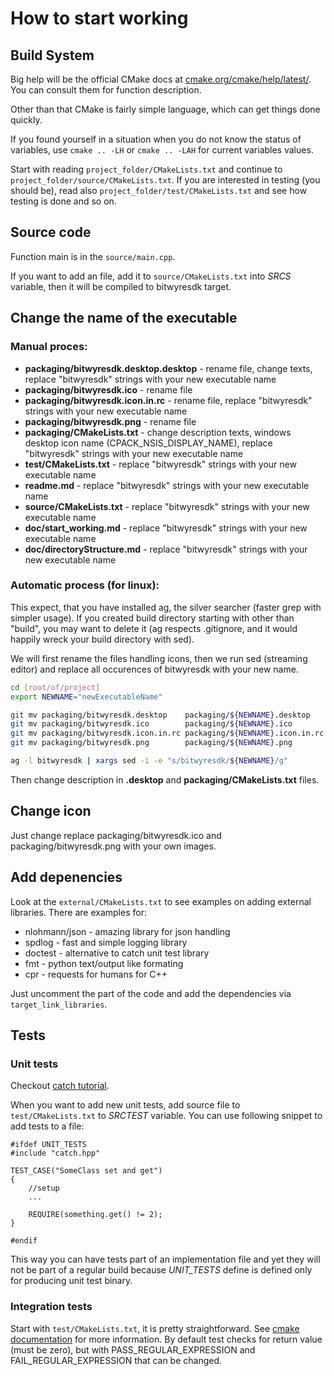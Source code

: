 
# How to start working

## Build System

Big help will be the official CMake docs at
[cmake.org/cmake/help/latest/](https://cmake.org/cmake/help/latest/). You can
consult them for function description.

Other than that CMake is fairly simple language, which can get things done quickly. 

If you found yourself in a situation when you do not know the status of
variables, use `cmake .. -LH` or `cmake .. -LAH` for current variables values.

Start with reading `project_folder/CMakeLists.txt` and continue to
`project_folder/source/CMakeLists.txt`. If you are interested in testing (you should
be), read also `project_folder/test/CMakeLists.txt` and see how testing is done and so on.

## Source code

Function main is in the `source/main.cpp`. 

If you want to add an file, add it to `source/CMakeLists.txt` into *SRCS*
variable, then it will be compiled to bitwyresdk target.

## Change the name of the executable

### Manual proces:

* **packaging/bitwyresdk.desktop.desktop** - rename file, change texts, replace "bitwyresdk" strings with your new executable name
* **packaging/bitwyresdk.ico** - rename file
* **packaging/bitwyresdk.icon.in.rc** - rename file, replace "bitwyresdk" strings with your new executable name
* **packaging/bitwyresdk.png** - rename file
* **packaging/CMakeLists.txt** - change description texts, windows desktop icon name (CPACK_NSIS_DISPLAY_NAME), replace "bitwyresdk" strings with your new executable name
* **test/CMakeLists.txt** - replace "bitwyresdk" strings with your new executable name
* **readme.md** - replace "bitwyresdk" strings with your new executable name
* **source/CMakeLists.txt** - replace "bitwyresdk" strings with your new executable name
* **doc/start_working.md** - replace "bitwyresdk" strings with your new executable name
* **doc/directoryStructure.md** - replace "bitwyresdk" strings with your new executable name

### Automatic process (for linux):

This expect, that you have installed ag, the silver searcher (faster grep with
simpler usage). If you created build directory starting with other than
"build", you may want to delete it (ag respects .gitignore, and it would
happily wreck your build directory with sed).

We will first rename the files handling icons, then we run sed (streaming
editor) and replace all occurences of bitwyresdk with your new name.

~~~bash
cd [root/of/project]
export NEWNAME="newExecutableName"

git mv packaging/bitwyresdk.desktop    packaging/${NEWNAME}.desktop
git mv packaging/bitwyresdk.ico        packaging/${NEWNAME}.ico
git mv packaging/bitwyresdk.icon.in.rc packaging/${NEWNAME}.icon.in.rc 
git mv packaging/bitwyresdk.png        packaging/${NEWNAME}.png

ag -l bitwyresdk | xargs sed -i -e "s/bitwyresdk/${NEWNAME}/g"
~~~

Then change description in **.desktop** and **packaging/CMakeLists.txt** files.

## Change icon

Just change replace packaging/bitwyresdk.ico and packaging/bitwyresdk.png with
your own images.

## Add depenencies

Look at the `external/CMakeLists.txt` to see examples on adding external
libraries. There are examples for:

* nlohmann/json - amazing library for json handling
* spdlog - fast and simple logging library
* doctest - alternative to catch unit test library
* fmt - python text/output like formating
* cpr - requests for humans for C++

Just uncomment the part of the code and add the dependencies via `target_link_libraries`.

## Tests

### Unit tests

Checkout [catch tutorial](https://github.com/philsquared/Catch/blob/master/docs/tutorial.md). 

When you want to add new unit tests, add source file to `test/CMakeLists.txt`
to *SRCTEST* variable. You can use following snippet to add tests to a file:

~~~
#ifdef UNIT_TESTS
#include "catch.hpp"

TEST_CASE("SomeClass set and get")
{
    //setup
    ...

    REQUIRE(something.get() != 2);
}

#endif
~~~

This way you can have tests part of an implementation file and yet they will
not be part of a regular build because *UNIT_TESTS* define is defined only for
producing unit test binary.

### Integration tests

Start with `test/CMakeLists.txt`, it is pretty straightforward. See [cmake
documentation](https://cmake.org/cmake/help/latest/command/add_test.html) for
more information. By default test checks for return value (must be zero), but
with PASS_REGULAR_EXPRESSION and FAIL_REGULAR_EXPRESSION that can be changed.

